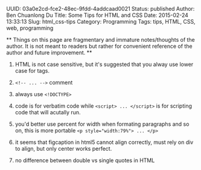 UUID: 03a0e2cd-fce2-48ec-9fdd-4addcaad0021
Status: published
Author: Ben Chuanlong Du
Title: Some Tips for HTML and CSS
Date: 2015-02-24 13:33:13
Slug: html_css-tips
Category: Programming
Tags: tips, HTML, CSS, web, programming

**
Things on this page are fragmentary and immature notes/thoughts of the author. 
It is not meant to readers but rather for convenient reference of the author and future improvement.
**
 
1. HTML is not case sensitive, 
    but it's suggested that you alway use lower case for tags.

1. `<!-- ... -->` comment 

2. always use `<!DOCTYPE>`


1. code is for verbatim code while `<script> ... </script>` 
    is for scripting code that will acutally run.

3. you'd better use percent for width when formating paragraphs and so on, 
    this is more portable `<p style="width:79%"> ... </p>`

1. it seems that figcaption in html5 cannot align correctly, must rely on div to align, 
    but only center works perfect.

4. no difference between double vs single quotes in HTML
